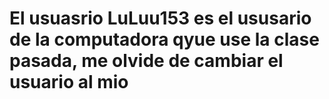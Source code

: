 # El usuasrio LuLuu153 es el ususario de la computadora qyue use la clase pasada, me olvide de cambiar el usuario al mio
